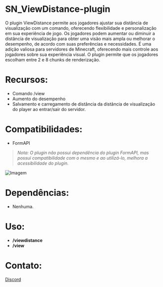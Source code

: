 # SN_ViewDistance-plugin

O plugin ViewDistance permite aos jogadores ajustar sua distância de visualização com um comando, oferecendo flexibilidade e personalização em sua experiência de jogo. Os jogadores podem aumentar ou diminuir a distância de visualização para obter uma visão mais ampla ou melhorar o desempenho, de acordo com suas preferências e necessidades. É uma adição valiosa para servidores de Minecraft, oferecendo mais controle aos jogadores sobre sua experiência visual.
O plugin permite que os jogadores escolham entre 2 e 8 chunks de renderização.

# Recursos:
- Comando /view
- Aumento do desempenho
- Salvamento e carregamento de distância da distância de visualização do player ao entrar/sair do servidor.

# Compatibilidades:
- FormAPI
> *Nota: O plugin não possui dependência do plugin FormAPI, mas possui compatibilidade com o mesmo e ao utilizá-lo, melhora a acessibilidade do plugin.* 

![Imagem](https://cdn.discordapp.com/attachments/1110986825671135413/1110986868067160094/Screenshot_20230519-000359_Minecraft.jpg)

# Dependências:
- Nenhuma.

# Uso:
- **/viewdistance**
- **/view**

# Contato:
[Discord](https://discord.gg/mswtZETUSE)

